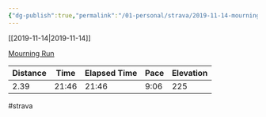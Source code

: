 ```yaml
---
{"dg-publish":true,"permalink":"/01-personal/strava/2019-11-14-mourning-run/"}
---
```



[[2019-11-14\|2019-11-14]]

[Mourning Run](https://www.strava.com/activities/2865482146)

| Distance | Time  | Elapsed Time | Pace | Elevation |
| -------- | ----- | ------------ | ---- | --------- |
| 2.39     | 21:46 | 21:46        | 9:06 | 225       |




#strava
